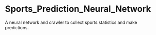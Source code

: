 # Sports_Prediction_Neural_Network
A neural network and crawler to collect sports statistics and make predictions.
